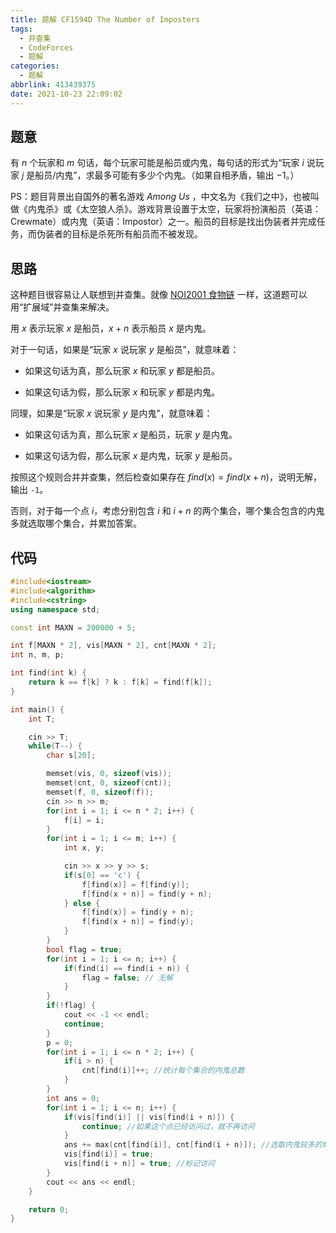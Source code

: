 ```yaml
---
title: 题解 CF1594D The Number of Imposters
tags:
  - 并查集
  - CodeForces
  - 题解
categories:
  - 题解
abbrlink: 413439375
date: 2021-10-23 22:09:02
---
```


## 题意

有 $n$ 个玩家和 $m$ 句话，每个玩家可能是船员或内鬼，每句话的形式为“玩家 $i$ 说玩家 $j$ 是船员/内鬼”，求最多可能有多少个内鬼。（如果自相矛盾，输出 $-1$。）

PS：题目背景出自国外的著名游戏  _Among Us_ ，中文名为《我们之中》，也被叫做《内鬼杀》或《太空狼人杀》。游戏背景设置于太空，玩家将扮演船员（英语：Crewmate）或内鬼（英语：Impostor）之一。船员的目标是找出伪装者并完成任务，而伪装者的目标是杀死所有船员而不被发现。

## 思路

这种题目很容易让人联想到并查集。就像 [NOI2001 食物链](https://www.luogu.com.cn/problem/P2024) 一样，这道题可以用“扩展域”并查集来解决。

用 $x$ 表示玩家 $x$ 是船员，$x + n$ 表示船员 $x$ 是内鬼。

对于一句话，如果是“玩家 $x$ 说玩家 $y$ 是船员”，就意味着：

- 如果这句话为真，那么玩家 $x$ 和玩家 $y$ 都是船员。

- 如果这句话为假，那么玩家 $x$ 和玩家 $y$ 都是内鬼。

同理，如果是“玩家 $x$ 说玩家 $y$ 是内鬼”，就意味着：

- 如果这句话为真，那么玩家 $x$ 是船员，玩家 $y$ 是内鬼。

- 如果这句话为假，那么玩家 $x$ 是内鬼，玩家 $y$ 是船员。

按照这个规则合并并查集，然后检查如果存在 $find(x) = find(x + n)$，说明无解，输出 `-1`。

否则，对于每一个点 $i$，考虑分别包含 $i$ 和 $i + n$ 的两个集合，哪个集合包含的内鬼多就选取哪个集合，并累加答案。

## 代码

```cpp
#include<iostream>
#include<algorithm>
#include<cstring>
using namespace std;

const int MAXN = 200000 + 5;

int f[MAXN * 2], vis[MAXN * 2], cnt[MAXN * 2];
int n, m, p;

int find(int k) {
    return k == f[k] ? k : f[k] = find(f[k]);
}

int main() {
    int T;

    cin >> T;
    while(T--) {
        char s[20];

        memset(vis, 0, sizeof(vis));
        memset(cnt, 0, sizeof(cnt));
        memset(f, 0, sizeof(f));
        cin >> n >> m;
        for(int i = 1; i <= n * 2; i++) {
            f[i] = i;
        }
        for(int i = 1; i <= m; i++) {
            int x, y;

            cin >> x >> y >> s;
            if(s[0] == 'c') {
                f[find(x)] = f[find(y)];
                f[find(x + n)] = find(y + n);
            } else {
                f[find(x)] = find(y + n);
                f[find(x + n)] = find(y);
            }
        }
        bool flag = true;
        for(int i = 1; i <= n; i++) {
            if(find(i) == find(i + n)) {
                flag = false; // 无解
            }
        }
        if(!flag) {
            cout << -1 << endl;
            continue;
        }
        p = 0;
        for(int i = 1; i <= n * 2; i++) {
            if(i > n) {
                cnt[find(i)]++; //统计每个集合的内鬼总数
            }
        }
        int ans = 0;
        for(int i = 1; i <= n; i++) {
            if(vis[find(i)] || vis[find(i + n)]) {
                continue; //如果这个点已经访问过，就不再访问
            }
            ans += max(cnt[find(i)], cnt[find(i + n)]); //选取内鬼较多的集合，加上其内鬼总数
            vis[find(i)] = true;
            vis[find(i + n)] = true; //标记访问
        }
        cout << ans << endl;
    }

    return 0;
}
```